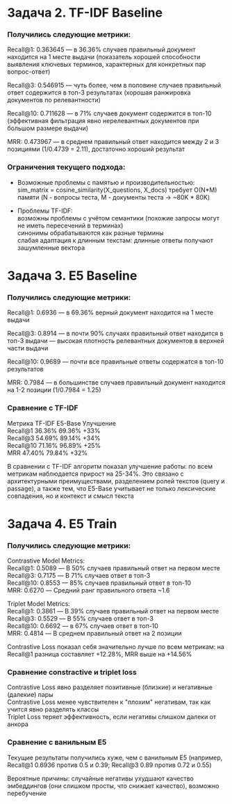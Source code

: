# Задача 2. TF-IDF Baseline

### Получились следующие метрики:

Recall@1: 0.363645 — в 36.36% случаев правильный документ находится на 1 месте выдачи (показатель хорошей способности выявления ключевых терминов, характерных для конкретных пар вопрос-ответ)

Recall@3: 0.546915 — чуть более, чем в половине случаев правильный ответ содержится в топ-3 результатах (хорошая ранжировка документов по релевантности)

Recall@10: 0.711628 — в 71% случаев документ содержится в топ-10 (эффективная фильтрация явно нерелевантных документов при большом размере выдачи)

MRR: 0.473967 — в среднем правильный ответ находится между 2 и 3 позициями (1/0.4739 = 2.11), достаточно хороший результат

### Ограничения текущего подхода:

- Возможные проблемы с памятью и производительностью:  
  sim_matrix = cosine_similarity(X_questions, X_docs) требует O(N*M) памяти (N - вопросы теста, M - документы теста -> ~80K * 80K)

- Проблемы TF-IDF:  
  возможны проблемы с учётом семантики (похожие запросы могут не иметь пересечений в терминах)  
  синонимы обрабатываются как разные термины  
  слабая адаптация к длинным текстам: длинные ответы получают зашумленные вектора

# Задача 3. E5 Baseline

### Получились следующие метрики:

Recall@1: 0.6936 — в 69.36% верный документ находится на 1 месте выдачи

Recall@3: 0.8914 — в почти 90% случаях правильный ответ находится в топ-3 выдачи — высокая плотность релевантных документов в верхней части выдачи

Recall@10: 0.9689 — почти все правильные ответы содержатся в топ-10 результатов

MRR: 0.7984 — в большинстве случаев правильный документ находится на 1-2 позиции (1/0.7984 = 1.25)

### Сравнение с TF-IDF

Метрика TF-IDF E5-Base Улучшение  
Recall@1 36.36% 69.36% +33%  
Recall@3 54.69% 89.14% +34%  
Recall@10 71.16% 96.89% +25%  
MRR 47.40% 79.84% +32%

В сравнении с TF-IDF алгоритм показал улучшение работы: по всем метрикам наблюдается прирост на 25-34%. Это связано с архитектурными преимуществами, разделением ролей текстов (query и passage), а также тем, что E5-Base учитывает не только лексические совпадения, но и контекст и смысл текста

# Задача 4. E5 Train

### Получились следующие метрики:

Contrastive Model Metrics:  
Recall@1: 0.5089 — В 50% случаев правильный ответ на первом месте  
Recall@3: 0.7175 — В 71% случаев ответ в топ-3  
Recall@10: 0.8553 — 85% случаев правильный ответ в топ-10  
MRR: 0.6270 — Средний ранг правильного ответа ~1.6

Triplet Model Metrics:  
Recall@1: 0.3861 — В 39% случаев правильный ответ на первом месте  
Recall@3: 0.5529 — В 55% случаев ответ в топ-3  
Recall@10: 0.6692 — в 67% случаев ответ в топ-10  
MRR: 0.4814 — В среднем правильный ответ на 2 позиции

Contrastive Loss показал себя значительно лучше по всем метрикам: на Recall@1 разница составляет +12.28%, MRR выше на +14.56%

### Сравнение constractive и triplet loss

Contrastive Loss явно разделяет позитивные (близкие) и негативные (далекие) пары  
Contrastive Loss менее чувствителен к "плохим" негативам, так как учится явно разделять классы  
Triplet Loss теряет эффективность, если негативы слишком далеки от анкора

### Сравнение с ванильным E5

Текущие результаты получились хуже, чем с ванильным E5 (например, Recall@1 0.6936 против 0.5 и 0.39; Recall@3 0.89 против 0.72 и 0.55)

Вероятные причины: случайные негативы ухудшают качество эмбеддингов (они слишком просты, что снижает качество), возможно перебучение

